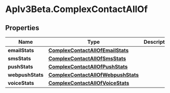 # ApIv3Beta.ComplexContactAllOf

## Properties

Name | Type | Description | Notes
------------ | ------------- | ------------- | -------------
**emailStats** | [**ComplexContactAllOfEmailStats**](ComplexContactAllOfEmailStats.md) |  | [optional] 
**smsStats** | [**ComplexContactAllOfSmsStats**](ComplexContactAllOfSmsStats.md) |  | [optional] 
**pushStats** | [**ComplexContactAllOfPushStats**](ComplexContactAllOfPushStats.md) |  | [optional] 
**webpushStats** | [**ComplexContactAllOfWebpushStats**](ComplexContactAllOfWebpushStats.md) |  | [optional] 
**voiceStats** | [**ComplexContactAllOfVoiceStats**](ComplexContactAllOfVoiceStats.md) |  | [optional] 


